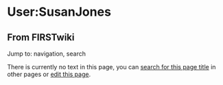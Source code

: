 # User:SusanJones

## From FIRSTwiki

Jump to: navigation, search

There is currently no text in this page, you can [search for this page title](Special:Search/SusanJones "Special:Search/SusanJones") in other pages or [edit this page](http://www.firstwiki.net/index.php?title=User:SusanJones&action=edit "http://www.firstwiki.net/index.php?title=User:SusanJones&action=edit").
